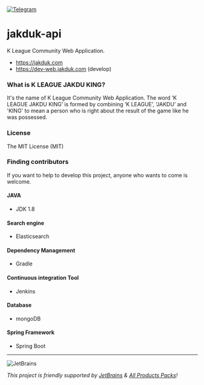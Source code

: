 [![Telegram](https://img.shields.io/badge/join-telegram-blue.svg)](https://t.me/joinchat/EEdSAQ6kK0zyY_N_6TdW_Q)

jakduk-api
===================
K League Community Web Application.

* https://jakduk.com
* https://dev-web.jakduk.com (develop)

### What is K LEAGUE JAKDU KING?
It's the name of K League Community Web Application.
The word ‘K LEAGUE JAKDU KING’ is formed by combining ‘K LEAGUE’, ‘JAKDU’ and 'KING' to mean a person who is right about the result of the game like he was possessed.

### License
The MIT License (MIT)

### Finding contributors
If you want to help to develop this project, anyone who wants to come is welcome.

#### JAVA
* JDK 1.8

#### Search engine
* Elasticsearch

#### Dependency Management
* Gradle

#### Continuous integration Tool
* Jenkins

#### Database
* mongoDB

#### Spring Framework
* Spring Boot

---
![JetBrains](https://user-images.githubusercontent.com/860087/40435278-47c3c99c-5eeb-11e8-9977-cfa64f2c8cda.png)

_This project is friendly supported by [JetBrains](https://jetbrains.com) & [All Products Packs](https://www.jetbrains.com/products.html)!_

